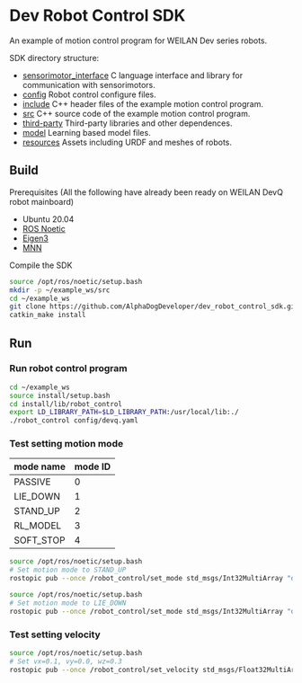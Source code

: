 # Dev Robot Control SDK

An example of motion control program for WEILAN Dev series robots.

SDK directory structure:

- [sensorimotor_interface](https://github.com/AlphaDogDeveloper/dev_robot_control_sdk/blob/main/sensorimotor_interface) C language interface and library for communication with sensorimotors.
- [config](https://github.com/AlphaDogDeveloper/dev_robot_control_sdk/blob/main/config) Robot control configure files.
- [include](https://github.com/AlphaDogDeveloper/dev_robot_control_sdk/blob/main/include) C++ header files of the example motion control program.
- [src](https://github.com/AlphaDogDeveloper/dev_robot_control_sdk/blob/main/src) C++ source code of the example motion control program.
- [third-party](https://github.com/AlphaDogDeveloper/dev_robot_control_sdk/blob/main/third-party) Third-party libraries and other dependences.
- [model](https://github.com/AlphaDogDeveloper/dev_robot_control_sdk/blob/main/model) Learning based model files.
- [resources](https://github.com/AlphaDogDeveloper/dev_robot_control_sdk/blob/main/resources) Assets including URDF and meshes of robots.

## Build

Prerequisites (All the following have already been ready on WEILAN DevQ robot mainboard)

- Ubuntu 20.04
- [ROS Noetic](http://wiki.ros.org/noetic/Installation/Ubuntu)
- [Eigen3](http://eigen.tuxfamily.org/index.php)
- [MNN](https://github.com/alibaba/MNN)

Compile the SDK

```bash
source /opt/ros/noetic/setup.bash
mkdir -p ~/example_ws/src
cd ~/example_ws
git clone https://github.com/AlphaDogDeveloper/dev_robot_control_sdk.git src/robot_control
catkin_make install
```

## Run 

### Run robot control program

```bash
cd ~/example_ws
source install/setup.bash 
cd install/lib/robot_control
export LD_LIBRARY_PATH=$LD_LIBRARY_PATH:/usr/local/lib:./
./robot_control config/devq.yaml
```

### Test setting motion mode

| mode name | mode ID |
| --- | --- |
| PASSIVE | 0 |
| LIE_DOWN | 1 |
| STAND_UP | 2 |
| RL_MODEL | 3 |
| SOFT_STOP | 4 |

```bash
source /opt/ros/noetic/setup.bash
# Set motion mode to STAND_UP
rostopic pub --once /robot_control/set_mode std_msgs/Int32MultiArray "data: [2]"
```

```bash
source /opt/ros/noetic/setup.bash
# Set motion mode to LIE_DOWN
rostopic pub --once /robot_control/set_mode std_msgs/Int32MultiArray "data: [1]"
```

### Test setting velocity

```bash
source /opt/ros/noetic/setup.bash
# Set vx=0.1, vy=0.0, wz=0.3
rostopic pub --once /robot_control/set_velocity std_msgs/Float32MultiArray "data: [0.1, 0.0, 0.3]"
```
